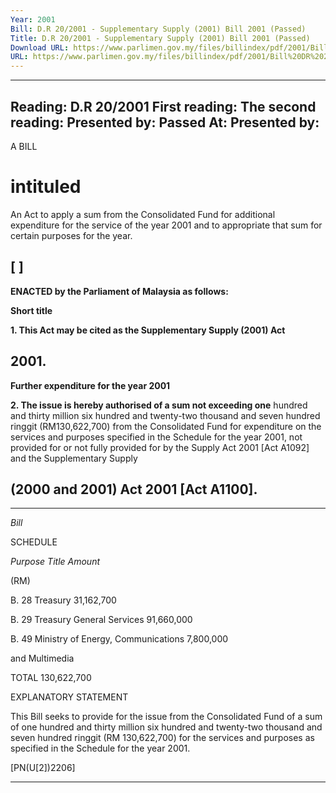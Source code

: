 ```yaml
---
Year: 2001
Bill: D.R 20/2001 - Supplementary Supply (2001) Bill 2001 (Passed)
Title: D.R 20/2001 - Supplementary Supply (2001) Bill 2001 (Passed)
Download URL: https://www.parlimen.gov.my/files/billindex/pdf/2001/Bill%20DR%2020.pdf
URL: https://www.parlimen.gov.my/files/billindex/pdf/2001/Bill%20DR%2020.pdf
---
```

---
Reading:
D.R 20/2001
First reading:
The second reading:
Presented by:
Passed At:
Presented by:
---

A BILL

# intituled

An Act to apply a sum from the Consolidated Fund for additional
expenditure for the service of the year 2001 and to appropriate that
sum for certain purposes for the year.

## [ ]

**ENACTED by the Parliament of Malaysia as follows:**

**Short title**

**1. This Act may be cited as the Supplementary Supply (2001) Act**

## 2001.

**Further expenditure for the year 2001**

**2. The issue is hereby authorised of a sum not exceeding one**
hundred and thirty million six hundred and twenty-two thousand
and seven hundred ringgit (RM130,622,700) from the Consolidated
Fund for expenditure on the services and purposes specified in the
Schedule for the year 2001, not provided for or not fully provided for
by the Supply Act 2001 [Act A1092] and the Supplementary Supply
## (2000 and 2001) Act 2001 [Act A1100].


-----

_Bill_

SCHEDULE


_Purpose_ _Title_ _Amount_

(RM)

B. 28 Treasury 31,162,700

B. 29 Treasury General Services 91,660,000

B. 49 Ministry of Energy, Communications 7,800,000

and Multimedia

TOTAL 130,622,700

EXPLANATORY STATEMENT

This Bill seeks to provide for the issue from the Consolidated Fund of a sum of
one hundred and thirty million six hundred and twenty-two thousand and seven
hundred ringgit (RM 130,622,700) for the services and purposes as specified in the
Schedule for the year 2001.

[PN(U[2])2206]


-----

